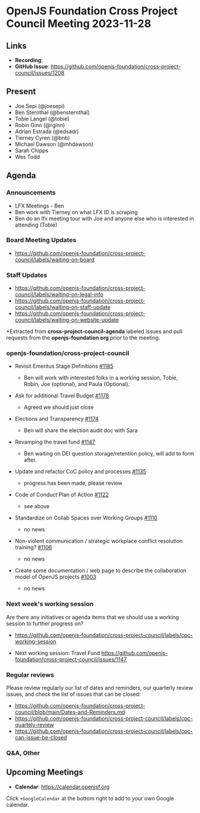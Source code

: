 # OpenJS Foundation Cross Project Council Meeting 2023-11-28

## Links

* **Recording**:
* **GitHub Issue**: https://github.com/openjs-foundation/cross-project-council/issues/1208

## Present

* Joe Sepi (@joesepi)
* Ben Sternthal (@bensternthal)
* Tobie Langel (@tobie)
* Robin Ginn (@rginn)
* Adrian Estrada (@edsadr)
* Tierney Cyren (@bnb)
* Michael Dawson (@mhdawson)
* Sarah Chipps
* Wes Todd

## Agenda

### Announcements

* LFX Meetings - Ben
* Ben work with Tierney on what LFX ID is scraping
* Ben do an lfx meeting tour with Joe and anyone else who is interested in attending (Tobie)

### Board Meeting Updates

- https://github.com/openjs-foundation/cross-project-council/labels/waiting-on-board

### Staff Updates

- https://github.com/openjs-foundation/cross-project-council/labels/waiting-on-legal-info
- https://github.com/openjs-foundation/cross-project-council/labels/waiting-on-staff-update
- https://github.com/openjs-foundation/cross-project-council/labels/waiting-on-website-update

*Extracted from **cross-project-council-agenda** labeled issues and pull requests from the **openjs-foundation org** prior to the meeting.

### openjs-foundation/cross-project-council

* Revisit Emeritus Stage Definitions [#1185](https://github.com/openjs-foundation/cross-project-council/issues/1185)
   * Ben will work with interested folks in a working session, Tobie, Robin, Joe (optional), and Paula (Optional).

* Ask for additional Travel Budget [#1178](https://github.com/openjs-foundation/cross-project-council/issues/1178)
  * Agreed we should just close

* Elections and Transparency [#1174](https://github.com/openjs-foundation/cross-project-council/issues/1174)
   * Ben will share the election audit doc with Sara

* Revamping the travel fund [#1147](https://github.com/openjs-foundation/cross-project-council/issues/1147)
   * Ben waiting on DEI question storage/retention policy, will add to form after.

* Update and refactor CoC policy and processes [#1135](https://github.com/openjs-foundation/cross-project-council/pull/1135)
  * progress has been made, please review

* Code of Conduct Plan of Action [#1122](https://github.com/openjs-foundation/cross-project-council/issues/1122)
  * see above

* Standardize on Collab Spaces over Working Groups [#1110](https://github.com/openjs-foundation/cross-project-council/issues/1110)
  * no news

* Non-violent communication / strategic workplace conflict resolution training? [#1106](https://github.com/openjs-foundation/cross-project-council/issues/1106)
  * no news

* Create some documentation / web page to describe the collaboration model of OpenJS projects [#1003](https://github.com/openjs-foundation/cross-project-council/issues/1003)
  * no news

### Next week's working session

Are there any initiatives or agenda items that we should use a working session to further progress on?
- https://github.com/openjs-foundation/cross-project-council/labels/cpc-working-session

* Next working session: Travel Fund https://github.com/openjs-foundation/cross-project-council/issues/1147

### Regular reviews

Please review regularly our list of dates and reminders, our quarterly review issues, and check the list of issues that can be closed:

- https://github.com/openjs-foundation/cross-project-council/blob/main/Dates-and-Reminders.md
- https://github.com/openjs-foundation/cross-project-council/labels/cpc-quartely-review
- https://github.com/openjs-foundation/cross-project-council/labels/cpc-can-issue-be-closed

### Q&A, Other

## Upcoming Meetings

* **Calendar**: <https://calendar.openjsf.org>

Click `+GoogleCalendar` at the bottom right to add to your own Google calendar.

